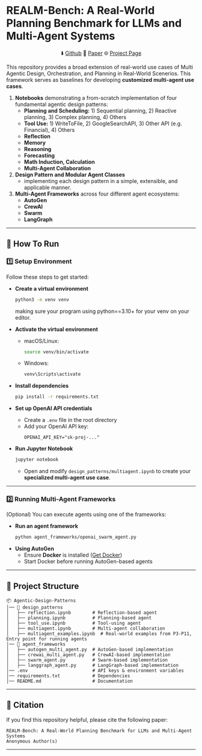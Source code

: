 
# **REALM-Bench: A Real-World Planning Benchmark for LLMs and Multi-Agent Systems**
<p align="center">
  ⬇️ <a href="https://github.com/genglongling/REALM-Bench?tab=readme-ov-file">Github</a>  
  📃 <a href="https://arxiv.org/abs/XXXX.XXXXX">Paper</a>  
  🌐 <a href="https://example.com/project">Project Page</a>
</p>

This repository provides a broad extension of real-world use cases of Multi Agentic Design, Orchestration, and Planning in Real-World Scenerios. This framework serves as baselines for developing **customized multi-agent use cases**.  
  
1. **Notebooks** demonstrating a from-scratch implementation of four fundamental agentic design patterns:  
   - **Planning and Scheduling:** 1) Sequential planning, 2) Reactive planning, 3) Complex planning, 4) Others
   - **Tool Use:** 1) WriteToFile, 2) GoogleSearchAPI, 3) Other API (e.g. Financial), 4) Others
   - **Reflection**
   - **Memory**
   - **Reasoning**
   - **Forecasting**
   - **Math Induction, Calculation**
   - **Multi-Agent Collaboration**  
2. **Design Pattern and Modular Agent Classes**
   - implementing each design pattern in a simple, extensible, and applicable manner.  
3. **Multi-Agent Frameworks** across four different agent ecosystems:  
   - **AutoGen**  
   - **CrewAI**  
   - **Swarm**  
   - **LangGraph**  

---

## **🚀 How To Run**  

### **1️⃣ Setup Environment**  
Follow these steps to get started:  

- **Create a virtual environment**  
  ```bash
  python3 -m venv venv
  ```
  making sure your program using python==3.10+ for your venv on your editor.
  
- **Activate the virtual environment**  
  - macOS/Linux:  
    ```bash
    source venv/bin/activate
    ```  
  - Windows:  
    ```bash
    venv\Scripts\activate
    ```  
- **Install dependencies**  
  ```bash
  pip install -r requirements.txt
  ```  
- **Set up OpenAI API credentials**  
  - Create a `.env` file in the root directory  
  - Add your OpenAI API key:  
    ```env
    OPENAI_API_KEY="sk-proj-..."
    ```  
- **Run Jupyter Notebook**  
  ```bash
  jupyter notebook
  ```  
  - Open and modify `design_patterns/multiagent.ipynb` to create your **specialized multi-agent use case**.  

---

### **2️⃣ Running Multi-Agent Frameworks**
(Optional) You can execute agents using one of the frameworks:  

- **Run an agent framework**  
  ```bash
  python agent_frameworks/openai_swarm_agent.py
  ```  
- **Using AutoGen**  
  - Ensure **Docker** is installed ([Get Docker](https://docs.docker.com/get-started/get-docker/))  
  - Start Docker before running AutoGen-based agents  

---

## **📂 Project Structure**  
```
📦 Agentic-Design-Patterns
│── 📂 design_patterns
│   ├── reflection.ipynb        # Reflection-based agent
│   ├── planning.ipynb          # Planning-based agent
│   ├── tool_use.ipynb          # Tool-using agent
│   ├── multiagent.ipynb        # Multi-agent collaboration
│   ├── multiagent_examples.ipynb  # Real-world examples from P3-P11, Entry point for running agents
│── 📂 agent_frameworks
│   ├── autogen_multi_agent.py  # AutoGen-based implementation
│   ├── crewai_multi_agent.py   # CrewAI-based implementation
│   ├── swarm_agent.py          # Swarm-based implementation
│   ├── langgraph_agent.py      # LangGraph-based implementation
│── .env                        # API keys & environment variables
│── requirements.txt            # Dependencies
│── README.md                   # Documentation
```

---

## **📜 Citation**  

If you find this repository helpful, please cite the following paper:  

```
REALM-Bench: A Real-World Planning Benchmark for LLMs and Multi-Agent Systems  
Anonymous Author(s)  
```

---

